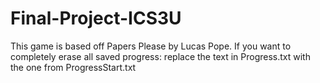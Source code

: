 # Final-Project-ICS3U
This game is based off Papers Please by Lucas Pope.
If you want to completely erase all saved progress:
    replace the text in Progress.txt with the one from ProgressStart.txt
